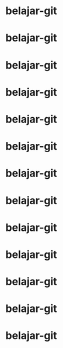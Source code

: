 # belajar-git
# belajar-git
# belajar-git
# belajar-git
# belajar-git
# belajar-git
# belajar-git
# belajar-git
# belajar-git
# belajar-git
# belajar-git
# belajar-git
# belajar-git
